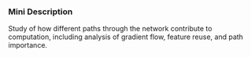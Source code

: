 ### Mini Description

Study of how different paths through the network contribute to computation, including analysis of gradient flow, feature reuse, and path importance.

